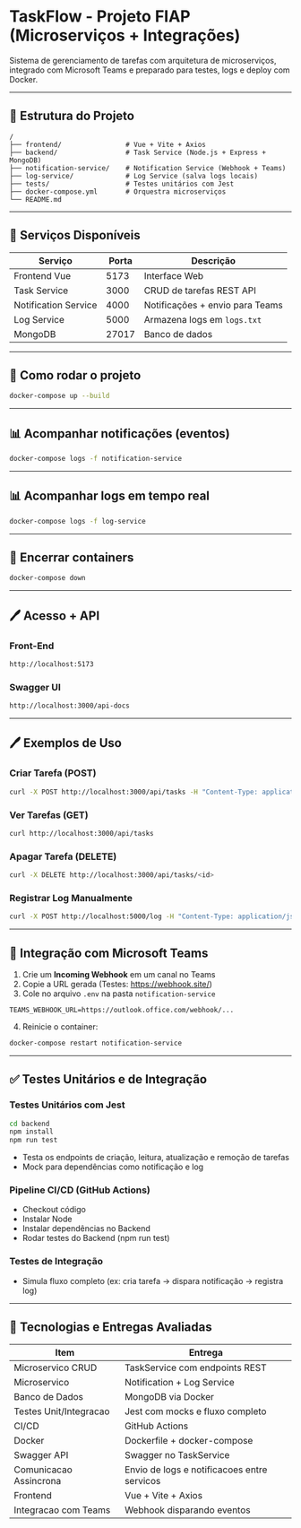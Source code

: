 # TaskFlow - Projeto FIAP (Microserviços + Integrações)

Sistema de gerenciamento de tarefas com arquitetura de microserviços, integrado com Microsoft Teams e preparado para testes, logs e deploy com Docker.

---

## 📆 Estrutura do Projeto

```
/
├── frontend/                # Vue + Vite + Axios
├── backend/                 # Task Service (Node.js + Express + MongoDB)
├── notification-service/    # Notification Service (Webhook + Teams)
├── log-service/             # Log Service (salva logs locais)
├── tests/                   # Testes unitários com Jest
├── docker-compose.yml       # Orquestra microserviços
└── README.md
```

---

## 🏡 Serviços Disponíveis

| Serviço              | Porta | Descrição                       |
| -------------------- | ----- | ------------------------------- |
| Frontend Vue         | 5173  | Interface Web                   |
| Task Service         | 3000  | CRUD de tarefas REST API        |
| Notification Service | 4000  | Notificações + envio para Teams |
| Log Service          | 5000  | Armazena logs em `logs.txt`     |
| MongoDB              | 27017 | Banco de dados                  |

---

## 🚀 Como rodar o projeto

```bash
docker-compose up --build
```
---

## 📊 Acompanhar notificações (eventos)

```bash
docker-compose logs -f notification-service
```
---

## 📊 Acompanhar logs em tempo real

```bash
docker-compose logs -f log-service
```
---

## 🔐 Encerrar containers

```bash
docker-compose down
```

---

## 🖊️ Acesso + API

### Front-End

```bash
http://localhost:5173
```

### Swagger UI
```bash
http://localhost:3000/api-docs
```
---

## 🖊️ Exemplos de Uso

### Criar Tarefa (POST)

```bash
curl -X POST http://localhost:3000/api/tasks -H "Content-Type: application/json" -d '{"title":"Teste","description":"Teste 123"}'
```

### Ver Tarefas (GET)

```bash
curl http://localhost:3000/api/tasks
```

### Apagar Tarefa (DELETE)

```bash
curl -X DELETE http://localhost:3000/api/tasks/<id>
```

### Registrar Log Manualmente

```bash
curl -X POST http://localhost:5000/log -H "Content-Type: application/json" -d '{"message":"Log manual de teste"}'
```

---

## 📝 Integração com Microsoft Teams

1. Crie um **Incoming Webhook** em um canal no Teams
2. Copie a URL gerada (Testes: https://webhook.site/)
3. Cole no arquivo `.env` na pasta `notification-service`

```
TEAMS_WEBHOOK_URL=https://outlook.office.com/webhook/...
```

4. Reinicie o container:

```bash
docker-compose restart notification-service
```

---

## ✅ Testes Unitários e de Integração

### Testes Unitários com Jest

```bash
cd backend
npm install
npm run test
```

* Testa os endpoints de criação, leitura, atualização e remoção de tarefas
* Mock para dependências como notificação e log


### Pipeline CI/CD (GitHub Actions)

* Checkout código
* Instalar Node
* Instalar dependências no Backend
* Rodar testes do Backend (npm run test)


### Testes de Integração

* Simula fluxo completo (ex: cria tarefa -> dispara notificação -> registra log)

---

## 🚧 Tecnologias e Entregas Avaliadas

| Item                    | Entrega                                     |
| ----------------------- | ------------------------------------------- |
| Microservico CRUD       | TaskService com endpoints REST              |
| Microservico            | Notification + Log Service                  |
| Banco de Dados          | MongoDB via Docker                          |
| Testes Unit/Integracao  | Jest com mocks e fluxo completo             |
| CI/CD        			  | GitHub Actions                 				|
| Docker                  | Dockerfile + docker-compose                 |
| Swagger API             | Swagger no TaskService                      |
| Comunicacao Assincrona  | Envio de logs e notificacoes entre servicos |
| Frontend                | Vue + Vite + Axios                          |
| Integracao com Teams    | Webhook disparando eventos                  |


